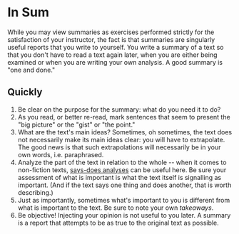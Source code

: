# In Sum

While you may view summaries as exercises performed strictly for the satisfaction of your instructor, the fact is that summaries are singularly useful reports that you write to yourself. You write a summary of a text so that you don't have to read a text again later, when you are either being examined or when you are writing your own analysis. A good summary is "one and done."

## Quickly

1. Be clear on the purpose for the summary: what do you need it to do?
2. As you read, or better re-read, mark sentences that seem to present the "big picture" or the "gist" or "the point."
3. What are the text's main ideas? Sometimes, oh sometimes, the text does not necessarily make its main ideas clear: you will have to extrapolate. The good news is that such extrapolations will necessarily be in your own words, i.e. paraphrased.
4. Analyze the part of the text in relation to the whole -- when it comes to non-fiction texts, [says-does analyses](says_does.md) can be useful here. Be sure your assessment of what is important is what the text itself is signalling as important. (And if the text says one thing and does another, that is worth describing.)
5. Just as importantly, sometimes what's important to you is different from what is important to the text. Be sure to note your own *takeaways*.
6. Be objective! Injecting your opinion is not useful to you later. A summary is a report that attempts to be as true to the original text as possible.
